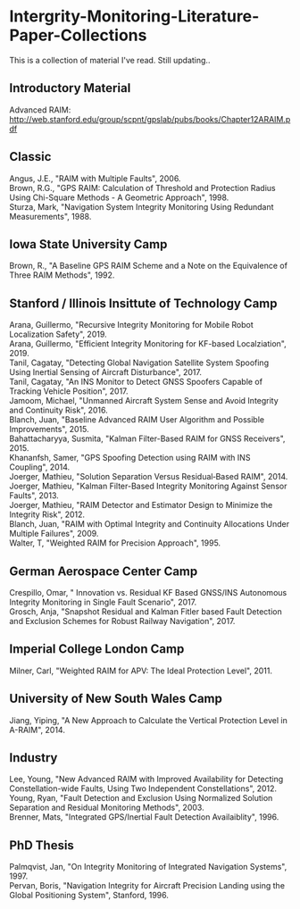 # Intergrity-Monitoring-Literature-Paper-Collections
This is a collection of material I've read. Still updating.. 

## Introductory Material
Advanced RAIM: http://web.stanford.edu/group/scpnt/gpslab/pubs/books/Chapter12ARAIM.pdf   

## Classic 
Angus, J.E., "RAIM with Multiple Faults", 2006.    
Brown, R.G., "GPS RAIM: Calculation of Threshold and Protection Radius Using Chi-Square Methods - A Geometric Approach", 1998.   
Sturza, Mark, "Navigation System Integrity Monitoring Using Redundant Measurements", 1988.   

## Iowa State University Camp 

Brown, R., "A Baseline GPS RAIM Scheme and a Note on the Equivalence of Three RAIM Methods", 1992.   

## Stanford / Illinois Insittute of Technology Camp

Arana, Guillermo, "Recursive Integrity Monitoring for Mobile Robot Localization Safety", 2019.   
Arana, Guillermo, "Efficient Integrity Monitoring for KF-based Localziation", 2019.   
Tanil, Cagatay, "Detecting Global Navigation Satellite System Spoofing Using Inertial Sensing of Aircraft Disturbance", 2017.   
Tanil, Cagatay, "An INS Monitor to Detect GNSS Spoofers Capable of Tracking Vehicle Position", 2017.   
Jamoom, Michael, "Unmanned Aircraft System Sense and Avoid Integrity and Continuity Risk", 2016.   
Blanch, Juan, "Baseline Advanced RAIM User Algorithm and Possible Improvements", 2015.  
Bahattacharyya, Susmita, "Kalman Filter-Based RAIM for GNSS Receivers", 2015.   
Khananfsh, Samer, "GPS Spoofing Detection using RAIM with INS Coupling", 2014.  
Joerger, Mathieu, "Solution Separation Versus Residual‐Based RAIM", 2014.    
Joerger, Mathieu, "Kalman Filter-Based Integrity Monitoring Against Sensor Faults", 2013.  
Joerger, Mathieu, "RAIM Detector and Estimator Design to Minimize the Integrity Risk", 2012.   
Blanch, Juan, "RAIM with Optimal Integrity and Continuity Allocations Under Multiple Failures", 2009.   
Walter, T, "Weighted RAIM for Precision Approach", 1995.   

## German Aerospace Center Camp

Crespillo, Omar, " Innovation vs. Residual KF Based GNSS/INS Autonomous Integrity Monitoring in Single Fault Scenario", 2017.  
Grosch, Anja, "Snapshot Residual and Kalman Fitler based Fault Detection and Exclusion Schemes for Robust Railway Navigation", 2017.   

## Imperial College London Camp

Milner, Carl, "Weighted RAIM for APV: The Ideal Protection Level", 2011.   

## University of New South Wales Camp
Jiang, Yiping, "A New Approach to Calculate the Vertical Protection Level in A-RAIM", 2014.   

## Industry

Lee, Young, "New Advanced RAIM with Improved Availability for Detecting Constellation-wide Faults, Using Two Independent Constellations", 2012.   
Young, Ryan, "Fault Detection and Exclusion Using Normalized Solution Separation and Residual Monitoring Methods", 2003.  
Brenner, Mats, "Integrated GPS/Inertial Fault Detection Availaiblity", 1996.   

## PhD Thesis
Palmqvist, Jan, "On Integrity Monitoring of Integrated Navigation Systems", 1997.   
Pervan, Boris, "Navigation Integrity for Aircraft Precision Landing using the Global Positioning System", Stanford, 1996.   
